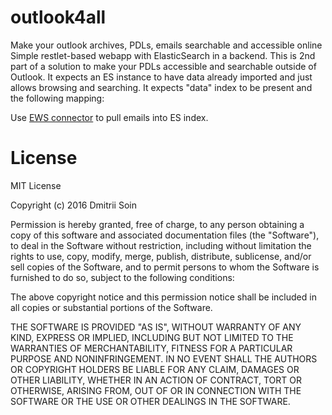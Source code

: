# outlook4all
Make your outlook archives, PDLs, emails searchable and accessible online
Simple restlet-based webapp with ElasticSearch in a backend. This is 2nd part of a solution to make your PDLs accessible and searchable
outside of Outlook. It expects an ES instance to have data already imported and just allows browsing and searching. 
It expects "data" index to be present and the following mapping:
<TBD>

Use [EWS connector](https://github.com/dsoin/EWSPuller) to pull emails into ES index. 

<h1>License</h1>
MIT License

Copyright (c) 2016 Dmitrii Soin

Permission is hereby granted, free of charge, to any person obtaining a copy
of this software and associated documentation files (the "Software"), to deal
in the Software without restriction, including without limitation the rights
to use, copy, modify, merge, publish, distribute, sublicense, and/or sell
copies of the Software, and to permit persons to whom the Software is
furnished to do so, subject to the following conditions:

The above copyright notice and this permission notice shall be included in all
copies or substantial portions of the Software.

THE SOFTWARE IS PROVIDED "AS IS", WITHOUT WARRANTY OF ANY KIND, EXPRESS OR
IMPLIED, INCLUDING BUT NOT LIMITED TO THE WARRANTIES OF MERCHANTABILITY,
FITNESS FOR A PARTICULAR PURPOSE AND NONINFRINGEMENT. IN NO EVENT SHALL THE
AUTHORS OR COPYRIGHT HOLDERS BE LIABLE FOR ANY CLAIM, DAMAGES OR OTHER
LIABILITY, WHETHER IN AN ACTION OF CONTRACT, TORT OR OTHERWISE, ARISING FROM,
OUT OF OR IN CONNECTION WITH THE SOFTWARE OR THE USE OR OTHER DEALINGS IN THE
SOFTWARE.
